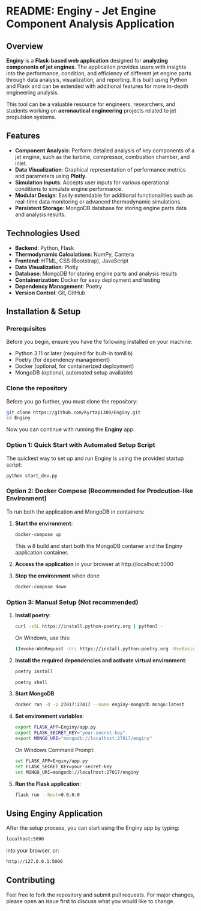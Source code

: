 # README: Enginy - Jet Engine Component Analysis Application

## Overview

**Enginy** is a **Flask-based web application** designed for **analyzing components of jet engines**. The application provides users with insights into the performance, condition, and efficiency of different jet engine parts through data analysis, visualization, and reporting. It is built using Python and Flask and can be extended with additional features for more in-depth engineering analysis.

This tool can be a valuable resource for engineers, researchers, and students working on **aeronautical engineering** projects related to jet propulsion systems.

## Features

- **Component Analysis**: Perform detailed analysis of key components of a jet engine, such as the turbine, compressor, combustion chamber, and inlet.
- **Data Visualization**: Graphical representation of performance metrics and parameters using **Plotly**.
- **Simulation Inputs**: Accepts user inputs for various operational conditions to simulate engine performance.
- **Modular Design**: Easily extendable for additional functionalities such as real-time data monitoring or advanced thermodynamic simulations.
- **Persistent Storage**: MongoDB database for storing engine parts data and analysis results.

## Technologies Used

- **Backend**: Python, Flask
- **Thermodynamic Calculations**: NumPy, Cantera
- **Frontend**: HTML, CSS (Bootstrap), JavaScript
- **Data Visualization**: Plotly
- **Database**: MongoDB for storing engine parts and analysis results
- **Containerization**: Docker for easy deployment and testing
- **Dependency Management**: Poetry
- **Version Control**: Git, GitHub

## Installation & Setup

### Prerequisites

Before you begin, ensure you have the following installed on your machine:

- Python 3.11 or later (required for built-in tomllib)
- Poetry (for dependency management)
- Docker (optional, for containerized deployment)
- MongoDB (optional, automated setup available)

### Clone the repository

Before you go further, you must clone the repository:
```bash
git clone https://github.com/Kyrtap1309/Enginy.git
cd Enginy
```

Now you can continue with running the **Enginy** app:

### Option 1: Quick Start with Automated Setup Script

The quickest way to set up and run Enginy is using the provided startup script:

```bash
python start_dev.py
```

### Option 2: Docker Compose (Recommended for Prodcution-like Environment)

To run both the application and MongoDB in containers:

1. **Start the environment**:
    ```bash
    docker-compose up
    ```
    This will build and start both the MongoDB contaner and the Enginy application container.

2. **Access the application** in your browser at http://localhost:5000
3. **Stop the environment** when done
    ```bash
    docker-compose down
    ```

### Option 3: Manual Setup (Not recommended)

1. **Install poetry**:
   ```bash
   curl -sSL https://install.python-poetry.org | python3 -
   ```
   On Windows, use this:
   ```bash
   (Invoke-WebRequest -Uri https://install.python-poetry.org -UseBasicParsing).Content | python -
   ```

2. **Install the required dependencies and activate virtual environment**:
   ```bash
   poetry install
   ```
   ```bash
   poetry shell
   ```

3. **Start MongoDB**
   ```bash
   docker run -d -p 27017:27017 --name enginy-mongodb mongo:latest
   ```

4. **Set environment variables**:
   ```bash
   export FLASK_APP=Enginy/app.py
   export FLASK_SECRET_KEY="your-secret-key"
   export MONGO_URI="mongodb://localhost:27017/enginy"
   ```
   On Windows Command Prompt:
   ```bash
   set FLASK_APP=Enginy/app.py
   set FLASK_SECRET_KEY=your-secret-key
   set MONGO_URI=mongodb://localhost:27017/enginy
   ```

5. **Run the Flask application**:
    ```bash
    flask run --host=0.0.0.0
    ```

## Using Enginy Application
After the setup process, you can start using the Enginy app by typing:
```bash 
localhost:5000 
``` 
into your browser, or: 
```bash
http://127.0.0.1:5000
```

## Contributing
Feel free to fork the repository and submit pull requests. For major changes, please open an issue first to discuss what you would like to change.


